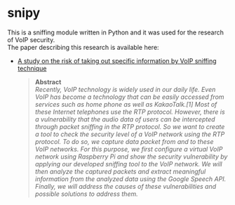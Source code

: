 # snipy
This is a sniffing module written in Python and it was used for the research of VoIP security.<br>
The paper describing this research is available here: 
 * [A study on the risk of taking out specific information by VoIP sniffing technique](https://www.koreascience.or.kr/article/JAKO201810063224583.page)
   
   > **Abstract** <br>
   > *Recently, VoIP technology is widely used in our daily life. Even VoIP has become a
technology that can be easily accessed from services such as home phone as well as
KakaoTalk.[1] Most of these Internet telephones use the RTP protocol. However, there is a
vulnerability that the audio data of users can be intercepted through packet sniffing in the
RTP protocol. So we want to create a tool to check the security level of a VoIP network
using the RTP protocol. To do so, we capture data packet from and to these VoIP networks.
For this purpose, we first configure a virtual VoIP network using Raspberry Pi and show the
security vulnerability by applying our developed sniffing tool to the VoIP network. We will
then analyze the captured packets and extract meaningful information from the analyzed
data using the Google Speech API. Finally, we will address the causes of these vulnerabilities
and possible solutions to address them.* <br>
 
